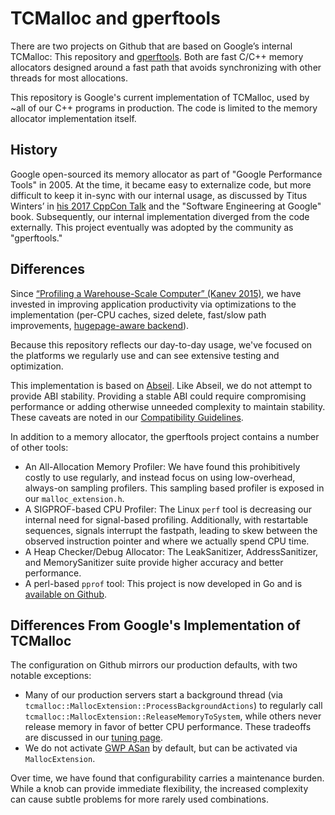 # TCMalloc and gperftools

There are two projects on Github that are based on Google’s internal TCMalloc:
This repository and [gperftools](https://github.com/gperftools/gperftools). Both
are fast C/C++ memory allocators designed around a fast path that avoids
synchronizing with other threads for most allocations.

This repository is Google's current implementation of TCMalloc, used by ~all of
our C++ programs in production. The code is limited to the memory allocator
implementation itself.

## History

Google open-sourced its memory allocator as part of "Google Performance Tools"
in 2005. At the time, it became easy to externalize code, but more difficult to
keep it in-sync with our internal usage, as discussed by Titus Winters’ in
[his 2017 CppCon Talk](https://www.youtube.com/watch?v=tISy7EJQPzI) and the
"Software Engineering at Google" book. Subsequently, our internal implementation
diverged from the code externally. This project eventually was adopted by the
community as "gperftools."

## Differences

Since
[“Profiling a Warehouse-Scale Computer” (Kanev 2015)](https://research.google/pubs/pub44271/),
we have invested in improving application productivity via optimizations to the
implementation (per-CPU caches, sized delete, fast/slow path improvements,
[hugepage-aware backend](temeraire.md)).

Because this repository reflects our day-to-day usage, we've focused on the
platforms we regularly use and can see extensive testing and optimization.

This implementation is based on [Abseil](https://github.com/abseil/abseil-cpp).
Like Abseil, we do not attempt to provide ABI stability. Providing a stable ABI
could require compromising performance or adding otherwise unneeded complexity
to maintain stability. These caveats are noted in our
[Compatibility Guidelines](compatibility.md).

In addition to a memory allocator, the gperftools project contains a number of
other tools:

*   An All-Allocation Memory Profiler: We have found this prohibitively costly
    to use regularly, and instead focus on using low-overhead, always-on
    sampling profilers. This sampling based profiler is exposed in our
    `malloc_extension.h`.
*   A SIGPROF-based CPU Profiler: The Linux `perf` tool is decreasing our
    internal need for signal-based profiling. Additionally, with restartable
    sequences, signals interrupt the fastpath, leading to skew between the
    observed instruction pointer and where we actually spend CPU time.
*   A Heap Checker/Debug Allocator: The LeakSanitizer, AddressSanitizer, and
    MemorySanitizer suite provide higher accuracy and better performance.
*   A perl-based `pprof` tool: This project is now developed in Go and is
    [available on Github](https://github.com/google/pprof).

## Differences From Google's Implementation of TCMalloc

The configuration on Github mirrors our production defaults, with two notable
exceptions:

*   Many of our production servers start a background thread (via
    `tcmalloc::MallocExtension::ProcessBackgroundActions`) to regularly call
    `tcmalloc::MallocExtension::ReleaseMemoryToSystem`, while others never
    release memory in favor of better CPU performance. These tradeoffs are
    discussed in our [tuning page](tuning.md).
*   We do not activate [GWP ASan](gwp-asan.md) by default, but can be activated
    via `MallocExtension`.

Over time, we have found that configurability carries a maintenance burden.
While a knob can provide immediate flexibility, the increased complexity can
cause subtle problems for more rarely used combinations.
